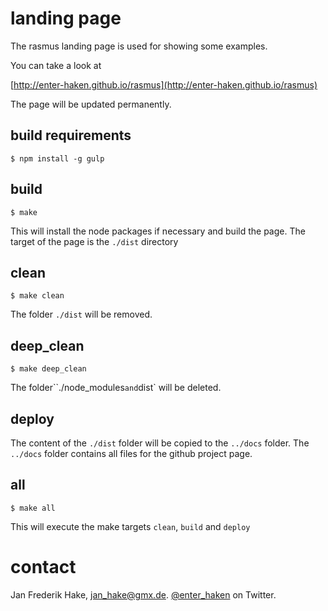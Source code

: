 # landing page

The rasmus landing page is used for showing some examples.

You can take a look at

[http://enter-haken.github.io/rasmus](http://enter-haken.github.io/rasmus)

The page will be updated permanently.

## build requirements

    $ npm install -g gulp

## build

    $ make

This will install the node packages if necessary and build the page.
The target of the page is the `./dist` directory

## clean

    $ make clean

The folder `./dist` will be removed.

## deep_clean 

    $ make deep_clean

The folder``./node_modules` and `dist` will be deleted.

## deploy

The content of the `./dist` folder will be copied to the `../docs` folder.
The `../docs` folder contains all files for the github project page.

## all

    $ make all

This will execute the make targets `clean`, `build` and `deploy`

# contact

Jan Frederik Hake, <jan_hake@gmx.de>. [@enter_haken](https://twitter.com/enter_haken) on Twitter.

